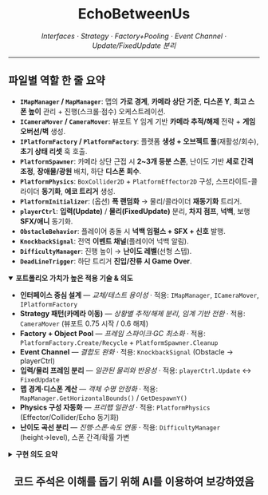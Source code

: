 <div align="center">
  <h1>EchoBetweenUs</h1>
  <p><em>Interfaces · Strategy · Factory+Pooling · Event Channel · Update/FixedUpdate 분리</em></p>
</div>

<hr/>

<section>
  <h2>파일별 역할 한 줄 요약</h2>
  <ul>
    <li><strong><code>IMapManager</code> / <code>MapManager</code></strong>: 맵의 <strong>가로 경계</strong>, <strong>카메라 상단 기준</strong>, <strong>디스폰 Y</strong>, <strong>최고 스폰 높이</strong> 관리 + 진행(스크롤·점수) 오케스트레이션.</li>
    <li><strong><code>ICameraMover</code> / <code>CameraMover</code></strong>: 뷰포트 Y 임계 기반 <strong>카메라 추적/해제</strong> 전략 + <strong>게임오버선/벽</strong> 생성.</li>
    <li><strong><code>IPlatformFactory</code> / <code>PlatformFactory</code></strong>: 플랫폼 <strong>생성 + 오브젝트 풀</strong>(재활성/회수), <strong>초기 상태 리셋</strong> 훅 호출.</li>
    <li><strong><code>PlatformSpawner</code></strong>: 카메라 상단 근접 시 <strong>2~3개 등분 스폰</strong>, 난이도 기반 <strong>세로 간격 조정</strong>, <strong>장애물/광원</strong> 배치, 하단 <strong>디스폰 회수</strong>.</li>
    <li><strong><code>PlatformPhysics</code></strong>: <code>BoxCollider2D</code> + <code>PlatformEffector2D</code> 구성, 스프라이트-콜라이더 <strong>동기화</strong>, <strong>에코 트리거</strong> 생성.</li>
    <li><strong><code>PlatformInitializer</code></strong>: (옵션) <strong>폭 랜덤화</strong> → 물리/콜라이더 <strong>재동기화</strong> 트리거.</li>
    <li><strong><code>playerCtrl</code></strong>: <strong>입력(Update)</strong> / <strong>물리(FixedUpdate)</strong> 분리, <strong>차지 점프</strong>, <strong>넉백</strong>, 보행 <strong>SFX/애니</strong> 동기화.</li>
    <li><strong><code>ObstacleBehavior</code></strong>: 플레이어 충돌 시 <strong>넉백 임펄스 + SFX + 신호</strong> 발행.</li>
    <li><strong><code>KnockbackSignal</code></strong>: 전역 <strong>이벤트 채널</strong>(플레이어 넉백 알림).</li>
    <li><strong><code>DifficultyManager</code></strong>: 진행 높이 → <strong>난이도 레벨</strong>(선형 스텝).</li>
    <li><strong><code>DeadLineTrigger</code></strong>: 하단 트리거 <strong>진입/잔류 시 Game Over</strong>.</li>
  </ul>
</section>

<details open>
  <summary><strong>포트폴리오 가치가 높은 적용 기술 &amp; 의도</strong></summary>
  <ul>
    <li><strong>인터페이스 중심 설계</strong> — <em>교체/테스트 용이성</em> · 적용: <code>IMapManager</code>, <code>ICameraMover</code>, <code>IPlatformFactory</code></li>
    <li><strong>Strategy 패턴(카메라 이동)</strong> — <em>상황별 추적/해제 분리, 임계 기반 전환</em> · 적용: <code>CameraMover</code> (뷰포트 0.75 시작 / 0.6 해제)</li>
    <li><strong>Factory + Object Pool</strong> — <em>프레임 스파이크·GC 최소화</em> · 적용: <code>PlatformFactory.Create/Recycle</code> + <code>PlatformSpawner.Cleanup</code></li>
    <li><strong>Event Channel</strong> — <em>결합도 완화</em> · 적용: <code>KnockbackSignal</code> (Obstacle → playerCtrl)</li>
    <li><strong>입력/물리 프레임 분리</strong> — <em>일관된 물리와 반응성</em> · 적용: <code>playerCtrl.Update</code> ↔ <code>FixedUpdate</code></li>
    <li><strong>맵 경계·디스폰 계산</strong> — <em>객체 수명 안정화</em> · 적용: <code>MapManager.GetHorizontalBounds()</code> / <code>GetDespawnY()</code></li>
    <li><strong>Physics 구성 자동화</strong> — <em>프리팹 일관성</em> · 적용: <code>PlatformPhysics</code> (Effector/Collider/Echo 동기화)</li>
    <li><strong>난이도 곡선 분리</strong> — <em>진행·스폰·속도 연동</em> · 적용: <code>DifficultyManager</code> (height→level), 스폰 간격/확률 가변</li>
  </ul>
</details>

<details>
  <summary><strong>구현 의도 요약</strong></summary>
  <ul>
    <li><strong>작게 시작, 확장 유리</strong> — 코어 루프(스폰→진행→디스폰)를 인터페이스로 감싸 교체 가능한 구조 확보</li>
    <li><strong>현업 감각</strong> — 풀링·프레임 분리·경계 계산·이벤트 채널 등 실전 습관을 코드에 반영</li>
    <li><strong>가독성/문서화</strong> — 퍼블릭 API는 <em>XML Doc</em>, 구현부는 <em>의도/경계 중심 주석</em>으로 유지보수성 강조</li>
  </ul>
</details>

<div align="center">
  <h2>코드 주석은 이해를 돕기 위해 AI를 이용하여 보강하였음</h2>
</div>

